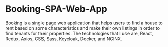 # Booking-SPA-Web-App

Booking is a single page web application that helps users to find a house to rent based on some characteristics and make their own listings in order to find tenants for their properties. The technologies that I use are, React, Redux, Axios, CSS, Sass, Keycloak, Docker, and NGINX.